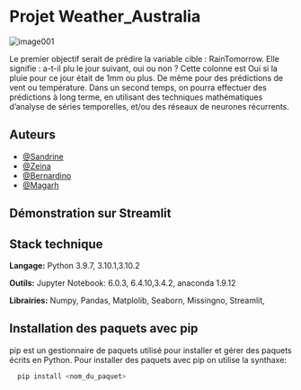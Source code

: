 
# Projet Weather_Australia
![image001](https://user-images.githubusercontent.com/108948949/178120886-b26e8d2c-e036-47c8-a337-af69d74236c9.jpg)

Le premier objectif serait de prédire la variable cible : RainTomorrow. Elle signifie : a-t-il plu le jour suivant, oui ou non ? Cette colonne est Oui si la pluie pour ce jour était de 1mm ou plus.
De même pour des prédictions de vent ou température.
Dans un second temps, on pourra effectuer des prédictions à long terme, en utilisant des techniques mathématiques d’analyse de séries temporelles, et/ou des réseaux de neurones récurrents.



## Auteurs

- [@Sandrine](https://github.com/mbsz21/autraliaWeather)
- [@Zeina](https://github.com/mbsz21/autraliaWeather)
- [@Bernardino](https://github.com/mbsz21/autraliaWeather)
- [@Magarh](https://github.com/mbsz21/autraliaWeather)

## Démonstration sur Streamlit


## Stack technique

**Langage:** Python 3.9.7, 3.10.1,3.10.2

**Outils:** Jupyter Notebook: 6.0.3, 6.4.10,3.4.2, anaconda 1.9.12

**Librairies:** Numpy, Pandas, Matplolib, Seaborn, Missingno, Streamlit, 

## Installation des paquets avec pip

pip est un gestionnaire de paquets utilisé pour installer et gérer des paquets écrits en Python.
Pour installer des paquets avec pip on utilise la synthaxe:

```bash
  pip install <nom_du_paquet>

```
    
